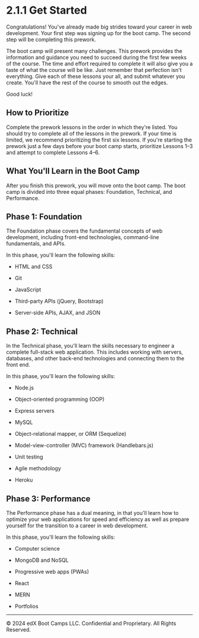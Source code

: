# 2.1.1 Get Started

Congratulations! You've already made big strides toward your career in web development. Your first step was signing up for the boot camp. The second step will be completing this prework.

The boot camp will present many challenges. This prework provides the information and guidance you need to succeed during the first few weeks of the course. The time and effort required to complete it will also give you a taste of what the course will be like. Just remember that perfection isn't everything. Give each of these lessons your all, and submit whatever you create. You'll have the rest of the course to smooth out the edges.

Good luck!

## How to Prioritize

Complete the prework lessons in the order in which they're listed. You should try to complete all of the lessons in the prework. If your time is limited, we recommend prioritizing the first six lessons. If you're starting the prework just a few days before your boot camp starts, prioritize Lessons 1–3 and attempt to complete Lessons 4–6.

## What You'll Learn in the Boot Camp

After you finish this prework, you will move onto the boot camp. The boot camp is divided into three equal phases: Foundation, Technical, and Performance.

## Phase 1: Foundation

The Foundation phase covers the fundamental concepts of web development, including front-end technologies, command-line fundamentals, and APIs.

In this phase, you'll learn the following skills:

* HTML and CSS

* Git

* JavaScript

* Third-party APIs (jQuery, Bootstrap)

* Server-side APIs, AJAX, and JSON

## Phase 2: Technical

In the Technical phase, you'll learn the skills necessary to engineer a complete full-stack web application. This includes working with servers, databases, and other back-end technologies and connecting them to the front end.

In this phase, you'll learn the following skills:

* Node.js

* Object-oriented programming (OOP)

* Express servers

* MySQL

* Object-relational mapper, or ORM (Sequelize)

* Model-view-controller (MVC) framework (Handlebars.js)

* Unit testing

* Agile methodology

* Heroku

## Phase 3: Performance

The Performance phase has a dual meaning, in that you'll learn how to optimize your web applications for speed and efficiency as well as prepare yourself for the transition to a career in web development.

In this phase, you'll learn the following skills:

* Computer science

* MongoDB and NoSQL

* Progressive web apps (PWAs)

* React

* MERN

* Portfolios

---
© 2024 edX Boot Camps LLC. Confidential and Proprietary. All Rights Reserved.